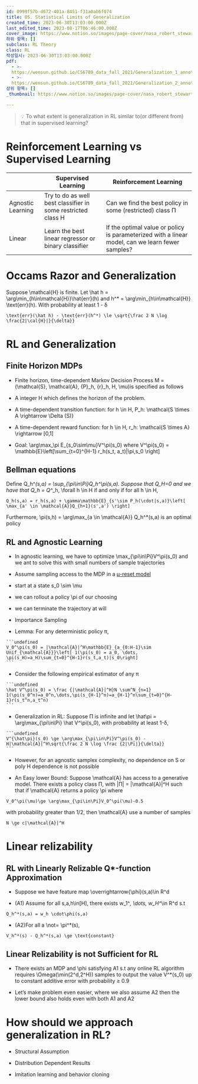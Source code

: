 ```yaml
---
id: 0999f57b-d672-401a-8451-f31a0ab6f074
title: 05. Statistical Limits of Generalization
created_time: 2023-06-30T13:03:00.000Z
last_edited_time: 2023-08-17T06:46:00.000Z
cover_image: https://www.notion.so/images/page-cover/nasa_robert_stewart_spacewalk.jpg
하위 항목: []
subclass: RL Theory
class: RL
작성일시: 2023-06-30T13:03:00.000Z
pdf:
  - >-
  https://wensun.github.io/CS6789_data_fall_2021/Generalization_1_annotated.pdf
  - >-
  https://wensun.github.io/CS6789_data_fall_2021/Generalization_2_annotated.pdf
상위 항목: []
_thumbnail: https://www.notion.so/images/page-cover/nasa_robert_stewart_spacewalk.jpg

---
```


> 💡 To what extent is generalization in RL similar to(or different from) that in supervised learning?

# Reinforcement Learning vs Supervised Learning

|           | Supervised Learning                      | Reinforcement Learning                                       |
| ----------------- | ------------------------------------------------------------ | ------------------------------------------------------------------------------------------------ |
| Agnostic Learning | Try to do as well best classifier in some restricted class H | Can we find the best policy in some (restricted) class Π                     |
| Linear      | Learn the best linear regressor or binary classifier     | If the optimal value or policy is parameterized with a linear model, can we learn fewer samples? |

# Occams Razor and Generalization

Suppose \mathcal{H} is finite. Let \hat h = \arg\min\_{h\in\mathcal{H}}\hat{err}(h) and h^\* = \arg\min\_{h\in\mathcal{H}} \text{err}(h). With probability at least 1 - δ

  ```undefined
  \text{err}(\hat h) - \text{err}(h^*) \le \sqrt{\frac 2 N \log \frac{2|\cal{H}|}{\delta}}
  ```

# RL and Generalization

## Finite Horizon MDPs

*   Finite horizon, time-dependent Markov Decision Process M = (\mathcal{S}, \mathcal{A}, {P}\_h, {r}\_h, H, \mu)is specified as follows

  *   A integer H which defines the horizon of the problem.

  *   A time-dependent transition function: for h \in H, P\_h: \mathcal{S \times A \rightarrow \Delta (S)}

  *   A time-dependent reward function: for h \in H, r\_h: \mathcal{S \times A} \rightarrow \[0,1]

*   Goal: \arg\max\_\pi E\_{s\_0\sim\mu}V^\pi(s\_0) where V^\pi(s\_0) = \mathbb{E}\left\[\sum\_{t=0}^{H-1} r\_h(s\_t, a\_t)|\pi,s\_0 \right]

## Bellman equations

Define Q\_h^*(s,a) = \sup\_{\pi\in\Pi}Q\_h^\pi(s,a). Suppose that Q\_H=0 and we have that Q\_h = Q^*\_h, \forall h \in H if and only if for all h \in H,

```undefined
Q_h(s,a) = r_h(s,a) + \gamma\mathbb{E}_{s'\sim P_h(\cdot|s,a)}\left[ \max_{a' \in \mathcal{A}}Q_{h+1}(s',a') \right]
```

Furthermore, \pi(s,h) = \arg\max\_{a \in \mathcal{A}} Q\_h^\*(s,a) is an optimal policy

## RL and Agnostic Learning

*   In agnostic learning, we have to optimize \max\_{\pi\in\Pi}V^\pi(s\_0) and we ant to solve this with small numbers of sample trajectories

*   Assume sampling access to the MDP in a <u>μ-reset model</u>

  *   start at a state s\_0 \sim \mu

  *   we can rollout a policy \pi of our choosing

  *   we can terminate the trajectory at will

*   Importance Sampling

  *   Lemma: For any deterministic policy π,

    ```undefined
    V_0^\pi(s_0) = |\mathcal{A}|^H\mathbb{E}_{a_{0:H-1}\sim Unif_{\mathcal{A}}}\left[ 1(\pi(s_0) = a_0, \dots, \pi(s_H)=a_H)\sum_{t=0}^{H-1}r(s_t,a_t)|s_0\right]
    ```

  *   Consider the following empirical estimator of any π

    ```undefined
    \hat V^\pi(s_0) = \frac {|\mathcal{A}|^H}N \sum^N_{n=1} 1(\pi(s_0^n)=a_0^n,\dots,\pi(s_{H-1}^n)=a_{H-1}^n\sum_{t=0}^{H-1}r(s_t^n,a_t^n)
    ```

  *   Generalization in RL: Suppose Π is infinite and let \hat\pi = \arg\max\_{\pi\in\Pi} \hat V^\pi(s\_0), with probability at least 1-δ,

    ```undefined
    V^{\hat\pi}(s_0) \ge \arg\max_{\pi\in\Pi}V^\pi(s_0) - H|\mathcal{A}|^H\sqrt{\frac 2 N \log \frac {2|\Pi|}{\delta}}
    ```

  *   However, for an agnostic samplex complexity, no dependence on S or poly H dependence is not possible

*   An Easy lower Bound: Suppose \mathcal{A} has access to a generative model. There exists a policy class Π, with |Π| = |\mathcal{A}|^H such that if \mathcal{A} returns a policy \pi where

  ```undefined
  V_0^\pi(\mu)\ge \arg\max_{\pi\in\Pi}V_0^\pi(\mu)-0.5
  ```

  with probability greater than 1/2, then \mathcal{A} use a number of samples

  ```undefined
  N \ge c|\mathcal{A}|^H
  ```

# Linear relizability

## RL with Linearly Relizable Q\*-function Approximation

*   Suppose we have feature map \overrightarrow{\phi}(s,a)\in R^d

*   (A1) Assume for all s,a,h\in\[H], there exists w\_1^*, \dots, w\_H^*\in R^d s.t

  ```undefined
  Q_h^*(s,a) = w_h \cdot\phi(s,a)
  ```

*   (A2)For all a \not= \pi^\*(s),

  ```undefined
  V_h^*(s) - Q_h^*(s,a) \ge \text{constant}
  ```

## Linear Relizability is not Sufficient for RL

*   There exists an MDP and \phi satisfying A1 s.t any online RL algorithm requires \Omega(\min(2^d,2^H)) samples to output the value V^\*(s\_0) up to constant additive error with probability ≥ 0.9

*   Let’s make problem even easier, where we also assume A2 then the lower bound also holds even with both A1 and A2

# How should we approach generalization in RL?

*   Structural Assumption

*   Distribution Dependent Results

*   Imitation learning and behavior cloning
